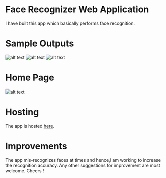 # Face Recognizer Web Application
I have built this app which basically performs face recognition.
# Sample Outputs
![alt text](https://github.com/Anwesh2/face_recognizer_webapp/blob/master/faceapp/successful-outputs-screenshots/both_yes.png)
![alt text](https://github.com/Anwesh2/face_recognizer_webapp/blob/master/faceapp/successful-outputs-screenshots/successful_three.png)
![alt text](https://github.com/Anwesh2/face_recognizer_webapp/blob/master/faceapp/successful-outputs-screenshots/katrina_no.png)
# Home Page
![alt text](https://github.com/Anwesh2/face_recognizer_webapp/blob/master/faceapp/homepage.png)
# Hosting
The app is hosted [here](http://139.59.67.15/).
# Improvements
The app mis-recognizes faces at times and hence,I am working to increase the recognition accuracy. Any other suggestions for improvement are most welcome. Cheers !

